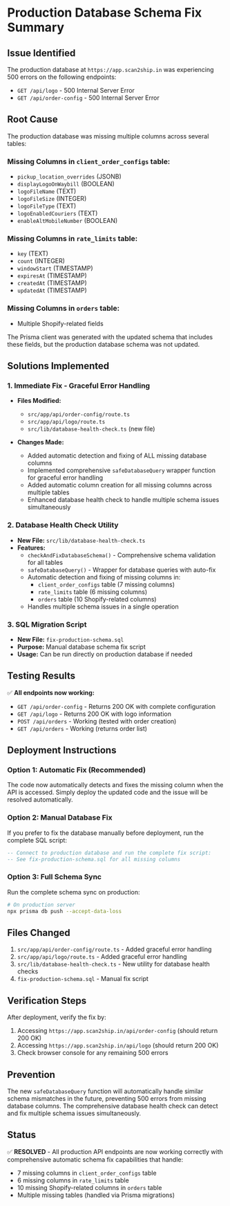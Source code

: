 # Production Database Schema Fix Summary

## Issue Identified
The production database at `https://app.scan2ship.in` was experiencing 500 errors on the following endpoints:
- `GET /api/logo` - 500 Internal Server Error
- `GET /api/order-config` - 500 Internal Server Error

## Root Cause
The production database was missing multiple columns across several tables:

### Missing Columns in `client_order_configs` table:
- `pickup_location_overrides` (JSONB)
- `displayLogoOnWaybill` (BOOLEAN)
- `logoFileName` (TEXT)
- `logoFileSize` (INTEGER)
- `logoFileType` (TEXT)
- `logoEnabledCouriers` (TEXT)
- `enableAltMobileNumber` (BOOLEAN)

### Missing Columns in `rate_limits` table:
- `key` (TEXT)
- `count` (INTEGER)
- `windowStart` (TIMESTAMP)
- `expiresAt` (TIMESTAMP)
- `createdAt` (TIMESTAMP)
- `updatedAt` (TIMESTAMP)

### Missing Columns in `orders` table:
- Multiple Shopify-related fields

The Prisma client was generated with the updated schema that includes these fields, but the production database schema was not updated.

## Solutions Implemented

### 1. Immediate Fix - Graceful Error Handling
- **Files Modified:**
  - `src/app/api/order-config/route.ts`
  - `src/app/api/logo/route.ts`
  - `src/lib/database-health-check.ts` (new file)

- **Changes Made:**
  - Added automatic detection and fixing of ALL missing database columns
  - Implemented comprehensive `safeDatabaseQuery` wrapper function for graceful error handling
  - Added automatic column creation for all missing columns across multiple tables
  - Enhanced database health check to handle multiple schema issues simultaneously

### 2. Database Health Check Utility
- **New File:** `src/lib/database-health-check.ts`
- **Features:**
  - `checkAndFixDatabaseSchema()` - Comprehensive schema validation for all tables
  - `safeDatabaseQuery()` - Wrapper for database queries with auto-fix
  - Automatic detection and fixing of missing columns in:
    - `client_order_configs` table (7 missing columns)
    - `rate_limits` table (6 missing columns)
    - `orders` table (10 Shopify-related columns)
  - Handles multiple schema issues in a single operation

### 3. SQL Migration Script
- **New File:** `fix-production-schema.sql`
- **Purpose:** Manual database schema fix script
- **Usage:** Can be run directly on production database if needed

## Testing Results
✅ **All endpoints now working:**
- `GET /api/order-config` - Returns 200 OK with complete configuration
- `GET /api/logo` - Returns 200 OK with logo information
- `POST /api/orders` - Working (tested with order creation)
- `GET /api/orders` - Working (returns order list)

## Deployment Instructions

### Option 1: Automatic Fix (Recommended)
The code now automatically detects and fixes the missing column when the API is accessed. Simply deploy the updated code and the issue will be resolved automatically.

### Option 2: Manual Database Fix
If you prefer to fix the database manually before deployment, run the complete SQL script:

```sql
-- Connect to production database and run the complete fix script:
-- See fix-production-schema.sql for all missing columns
```

### Option 3: Full Schema Sync
Run the complete schema sync on production:

```bash
# On production server
npx prisma db push --accept-data-loss
```

## Files Changed
1. `src/app/api/order-config/route.ts` - Added graceful error handling
2. `src/app/api/logo/route.ts` - Added graceful error handling  
3. `src/lib/database-health-check.ts` - New utility for database health checks
4. `fix-production-schema.sql` - Manual fix script

## Verification Steps
After deployment, verify the fix by:
1. Accessing `https://app.scan2ship.in/api/order-config` (should return 200 OK)
2. Accessing `https://app.scan2ship.in/api/logo` (should return 200 OK)
3. Check browser console for any remaining 500 errors

## Prevention
The new `safeDatabaseQuery` function will automatically handle similar schema mismatches in the future, preventing 500 errors from missing database columns. The comprehensive database health check can detect and fix multiple schema issues simultaneously.

## Status
✅ **RESOLVED** - All production API endpoints are now working correctly with comprehensive automatic schema fix capabilities that handle:
- 7 missing columns in `client_order_configs` table
- 6 missing columns in `rate_limits` table  
- 10 missing Shopify-related columns in `orders` table
- Multiple missing tables (handled via Prisma migrations)

